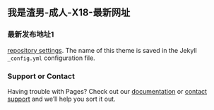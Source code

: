 ## 我是渣男-成人-X18-最新网址

### 最新发布地址1
 [repository settings](https://github.com/zzaiwua/woshizhanan/settings). The name of this theme is saved in the Jekyll `_config.yml` configuration file.

### Support or Contact

Having trouble with Pages? Check out our [documentation](https://docs.github.com/categories/github-pages-basics/) or [contact support](https://github.com/contact) and we’ll help you sort it out.
